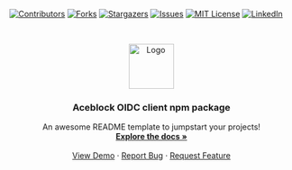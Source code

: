 [![Contributors][contributors-shield]][contributors-url]
[![Forks][forks-shield]][forks-url]
[![Stargazers][stars-shield]][stars-url]
[![Issues][issues-shield]][issues-url]
[![MIT License][license-shield]][license-url]
[![LinkedIn][linkedin-shield]][linkedin-url]


<!-- PROJECT LOGO -->
<br />
<p align="center">
  <a href="https://github.com/aceblockID/aceblock-OIDC-client/images">
    <img src="/aceblock_logo.png" alt="Logo" width="80" height="80">
  </a>

  <h3 align="center">Aceblock OIDC client npm package</h3>

  <p align="center">
    An awesome README template to jumpstart your projects!
    <br />
    <a href="https://github.com/othneildrew/Best-README-Template"><strong>Explore the docs »</strong></a>
    <br />
    <br />
    <a href="https://github.com/othneildrew/Best-README-Template">View Demo</a>
    ·
    <a href="https://github.com/othneildrew/Best-README-Template/issues">Report Bug</a>
    ·
    <a href="https://github.com/othneildrew/Best-README-Template/issues">Request Feature</a>
  </p>
</p>






<!-- MARKDOWN LINKS & IMAGES -->
<!-- https://www.markdownguide.org/basic-syntax/#reference-style-links -->
[contributors-shield]: https://img.shields.io/github/aceblockID/aceblock-OIDC-client/Best-README-Template.svg?style=for-the-badge
[contributors-url]: https://github.com/aceblockID/aceblock-OIDC-client/graphs/contributors
[forks-shield]: https://img.shields.io/github/forks/aceblockID/aceblock-OIDC-client.svg?style=for-the-badge
[forks-url]: https://github.com/aceblockID/aceblock-OIDC-client/network/members
[stars-shield]: https://img.shields.io/github/stars/aceblockID/aceblock-OIDC-client.svg?style=for-the-badge
[stars-url]: https://github.com/aceblockID/aceblock-OIDC-client/stargazers
[issues-shield]: https://img.shields.io/github/issues/aceblockID/aceblock-OIDC-client.svg?style=for-the-badge
[issues-url]: https://github.com/aceblockID/aceblock-OIDC-client/issues
[license-shield]: https://img.shields.io/github/license/aceblockID/aceblock-OIDC-client.svg?style=for-the-badge
[license-url]: https://github.com/aceblockID/aceblock-OIDC-client/blob/master/LICENSE.txt
[linkedin-shield]: https://img.shields.io/badge/-LinkedIn-black.svg?style=for-the-badge&logo=linkedin&colorB=555
[linkedin-url]: https://linkedin.com/in/aceblock
[product-screenshot]: images/screenshot.png
